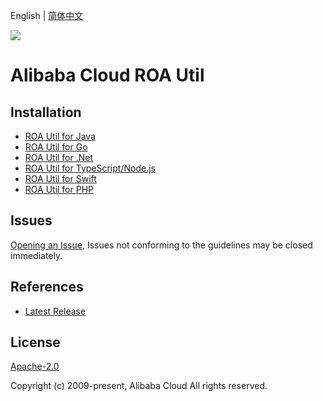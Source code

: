 English | [简体中文](README-CN.md)

![](https://aliyunsdk-pages.alicdn.com/icons/AlibabaCloud.svg)

# Alibaba Cloud ROA Util

## Installation

- [ROA Util for Java](./java/README.md)
- [ROA Util for Go](./golang/README.md)
- [ROA Util for .Net](./csharp/README.md)
- [ROA Util for TypeScript/Node.js](./ts/README.md)
- [ROA Util for Swift](./swift/README.md)
- [ROA Util for PHP](./php/README-CN.md)

## Issues

[Opening an Issue](https://github.com/aliyun/tea-roa-util/issues/new), Issues not conforming to the guidelines may be closed immediately.

## References

- [Latest Release](https://github.com/aliyun/tea-roa-util)

## License

[Apache-2.0](http://www.apache.org/licenses/LICENSE-2.0)

Copyright (c) 2009-present, Alibaba Cloud All rights reserved.
